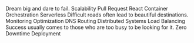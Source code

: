 Dream big and dare to fail. Scalability Pull Request React Container Orchestration Serverless Difficult roads often lead to beautiful destinations. Monitoring Optimization DNS Routing Distributed Systems Load Balancing Success usually comes to those who are too busy to be looking for it. Zero Downtime Deployment
